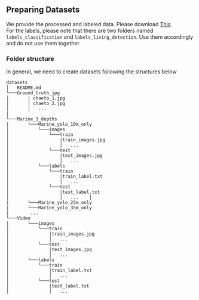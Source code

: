 ## Preparing Datasets

We provide the processed and labeled data. Please download [This](https://outlookuga-my.sharepoint.com/:f:/g/personal/fl79416_uga_edu/EhtmuP6IOTpErtRhcVR3s-oBegeA4cOb46Bkpel6eyMDFg?e=C1dewu).  
For the labels, please note that there are two folders named `labels_classification` and `labels_living_detection`. Use them accordingly and do not use them together.

### Folder structure
In general, we need to create datasets following the structures below

    datasets
    │   README.md
    └───Ground_truth_jpg
    │       | chaeto_1.jpg
    |       | chaeto_2.jpg
    │       │   ...
    |   
    └───Marine_3_depths
    |       └───Marine_yolo_10m_only
    │           └───images
    │               └───train
    │                   |train_images.jpg
    │                   │   ...
    │               └───test
    │                   |test_images.jpg
    │                   │   ...
    │           └───labels
    │               └───train
    │                   |train_label.txt
    │                   │   ...
    │               └───test
    │                   |test_label.txt
    │                   │   ...    │           
    |       └───Marine_yolo_25m_only
    |       └───Marine_yolo_35m_only
    |        ...
    └───Video
    |       └───images
    │           └───train
    │               |train_images.jpg
    │               │   ...
    │           └───test
    │               |test_images.jpg
    │               │   ...
    │       └───labels
    │           └───train
    │               |train_label.txt
    │               │   ...
    │           └───test
    │               |test_label.txt
    │               │   ...

